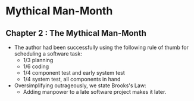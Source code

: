 # Mythical Man-Month
## Chapter 2 : The Mythical Man-Month
- The author had been successfully using the following rule of thumb for scheduling a software task:
  - 1/3 planning
  - 1/6 coding
  - 1/4 component test and early system test
  - 1/4 system test, all components in hand
- Oversimplifying outrageously, we state Brooks's Law:
  - Adding manpower to a late software project makes it later.
